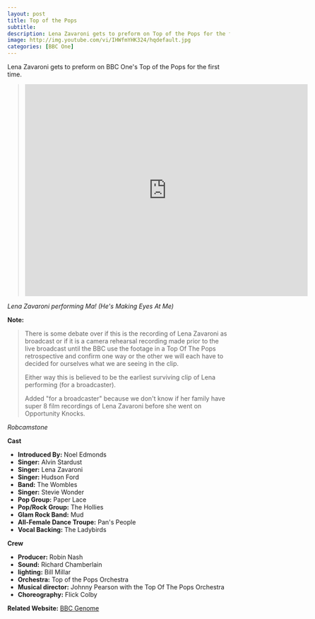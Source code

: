 ```yaml
---
layout: post
title: Top of the Pops
subtitle:
description: Lena Zavaroni gets to preform on Top of the Pops for the first time.
image: http://img.youtube.com/vi/IHWfmYHK324/hqdefault.jpg
categories: [BBC One]
---
```


Lena Zavaroni gets to preform on BBC One's Top of the Pops for the first time.

> <div class="responsive-video"><iframe width="640px" height="480px" src="https://www.youtube.com/embed/IHWfmYHK324?rel=0&showinfo=1" frameborder="0" allowfullscreen=""></iframe></div>

<cite>Lena Zavaroni performing Ma! (He's Making Eyes At Me)</cite>

**Note:**
> There is some debate over if this is the recording of Lena Zavaroni as broadcast or if it is a camera rehearsal recording made prior to the live broadcast until the BBC use the footage in a Top Of The Pops retrospective and confirm one way or the other we will each have to decided for ourselves what we are seeing in the clip.
>
> Either way this is believed to be the earliest surviving clip of Lena performing (for a broadcaster).
>
> Added "for a broadcaster" because we don't know if her family have super 8 film recordings of Lena Zavaroni before she went on Opportunity Knocks.

<cite>Robcamstone</cite>

**Cast**
* **Introduced By:** Noel Edmonds
* **Singer:** Alvin Stardust
* **Singer:** Lena Zavaroni
* **Singer:** Hudson Ford
* **Band:** The Wombles
* **Singer:** Stevie Wonder
* **Pop Group:** Paper Lace
* **Pop/Rock Group:** The Hollies
* **Glam Rock Band:** Mud
* **All-Female Dance Troupe:** Pan's People
* **Vocal Backing:** The Ladybirds

**Crew**
* **Producer:** Robin Nash
* **Sound:** Richard Chamberlain
* **lighting:** Bill Millar
* **Orchestra:** Top of the Pops Orchestra
* **Musical director:** Johnny Pearson with the Top Of The Pops Orchestra
* **Choreography:** Flick Colby

**Related Website:**
<span class="post-categories">[BBC Genome](http://genome.ch.bbc.co.uk/bd07ca5f7b864b22b6cc4a53eff133c8)</span>
